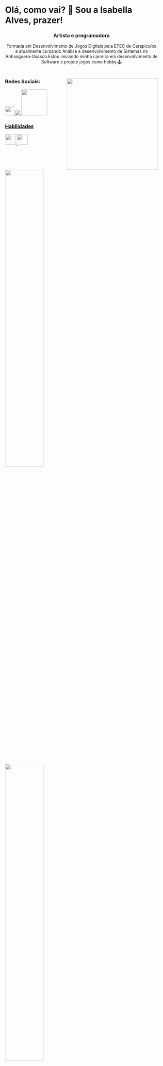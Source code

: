 
<h1>Olá, como vai? 👋 Sou a Isabella Alves, prazer!</h1>

<h3 align="center">Artista e programadora</h3>
<p align="center">
Formada em Desenvolvimento de Jogos Digitais pela ETEC de Carapicuíba e atualmente cursando Análise e desenvolvimento de Sistemas na Anhanguera-Osasco.Estou iniciando minha carreira em desenvolvimento de Software e projeto jogos como hobby.🕹️
</p>

#
<img align="right" alt="" height="300px" src="https://github.com/IsabellaSMA/IsabellaSMA/blob/Main/animacaogithub.gif">
<h3 align="left">Redes Sociais:</h3> 
<div align="left">
 <a href= "https://www.instagram.com/1bby_artz/?next=%2Fexplore%2F"><img width= "30" src="https://upload.wikimedia.org/wikipedia/commons/thumb/9/95/Instagram_logo_2022.svg/640px-Instagram_logo_2022.svg.png">
 <a href= "https://br.linkedin.com/in/isabellasma" target="blank"><img src="https://img.shields.io/badge/LinkedIn-0077B5?style=for-the-badge&logo=linkedin&logoColor=white">
 <a href= "https://www.deviantart.com/1bbyartz"><img width= "85" src= "">
 </div>


<h3 align="left">Habilidades</h3>
<div align="left">
 <img width= "35" src= "https://upload.wikimedia.org/wikipedia/commons/3/31/Calligra_Krita_icon.svg" />
 <img width= "35" src = "https://community.aseprite.org/uploads/default/original/2X/6/66c33251292331d29585d32632c3870651b66e01.png" />
</div>

 #
 <div>
  <a href= "https://github.com/IsabellaSMA">
   <img width="50%" src="https://github-readme-stats.vercel.app/api?username=IsabellaSMA&count_private=true&show_icons=true&theme=cobalt">
   <img width="50%" src="https://github-readme-stats.vercel.app/api/top-langs/?username=IsabellaSMA&hide_progress=true&theme=cobalt")> 
 </div>
</div>
   
  
